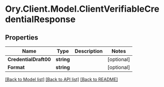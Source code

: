 # Ory.Client.Model.ClientVerifiableCredentialResponse

## Properties

Name | Type | Description | Notes
------------ | ------------- | ------------- | -------------
**CredentialDraft00** | **string** |  | [optional] 
**Format** | **string** |  | [optional] 

[[Back to Model list]](../README.md#documentation-for-models) [[Back to API list]](../README.md#documentation-for-api-endpoints) [[Back to README]](../README.md)

